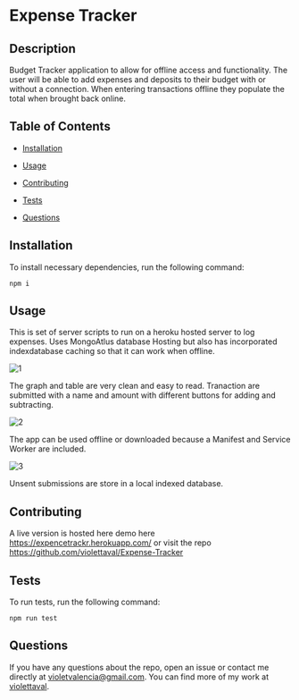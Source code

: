 # Expense Tracker


## Description
Budget Tracker application to allow for offline access and functionality. The user will be able to add expenses and deposits to their budget with or without a connection. When entering transactions offline they populate the total when brought back online.

## Table of Contents 

* [Installation](#installation)

* [Usage](#usage)

* [Contributing](#contributing)

* [Tests](#tests)

* [Questions](#questions)

## Installation

To install necessary dependencies, run the following command:

```
npm i

```

## Usage

This is set of server scripts to run on a heroku hosted server to log expenses. Uses MongoAtlus database Hosting but also has incorporated indexdatabase caching so that it can work when offline. 

![1](https://user-images.githubusercontent.com/70643274/99329547-17f8ca80-2844-11eb-9356-0050c12f59e7.PNG)

The graph and table are very clean and easy to read. Tranaction are submitted with a name and amount with different buttons for adding and subtracting.

![2](https://user-images.githubusercontent.com/70643274/99329548-17f8ca80-2844-11eb-9c73-799ae5ae2885.PNG)

The app can be used offline or downloaded because a Manifest and Service Worker are included.

![3](https://user-images.githubusercontent.com/70643274/99329550-17f8ca80-2844-11eb-8358-0fdb42601f00.PNG)

Unsent submissions are store in a local indexed database.

## Contributing

A live version is hosted here demo here https://expencetrackr.herokuapp.com/ or visit the repo https://github.com/violettaval/Expense-Tracker

## Tests

To run tests, run the following command:

```
npm run test
```

## Questions

If you have any questions about the repo, open an issue or contact me directly at violetvalencia@gmail.com. You can find more of my work at [violettaval](https://github.com/violettaval/).

